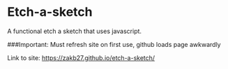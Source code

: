 # Etch-a-sketch


A functional etch a sketch that uses javascript.

###Important:
Must refresh site on first use, github loads page awkwardly

Link to site: https://zakb27.github.io/etch-a-sketch/
